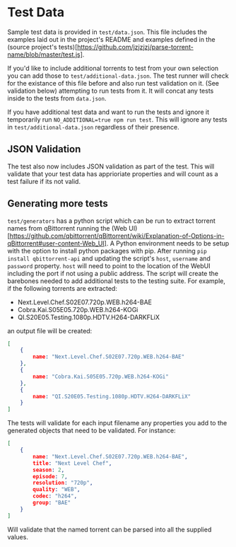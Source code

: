 # Test Data
Sample test data is provided in `test/data.json`. This file includes the examples laid out in the project's README and examples defined in the (source project's tests)[https://github.com/jzjzjzj/parse-torrent-name/blob/master/test.js]. 

If you'd like to include additional torrents to test from your own selection you can add those to `test/additional-data.json`. The test runner will check for the existance of this file before and also run test validation on it. (See validation below) attempting to run tests from it. It will concat any tests inside to the tests from `data.json`.

If you have additional test data and want to run the tests and ignore it temporarily run `NO_ADDITIONAL=true npm run test`. This will ignore any tests in `test/additional-data.json` regardless of their presence.

## JSON Validation
The test also now includes JSON validation as part of the test. This will validate that your test data has apprioriate properties and will count as a test failure if its not valid.

## Generating more tests
`test/generators` has a python script which can be run to extract torrent names from qBittorrent running the (Web UI)[https://github.com/qbittorrent/qBittorrent/wiki/Explanation-of-Options-in-qBittorrent#user-content-Web_UI]. A Python environment needs to be setup with the option to install python packages with pip.
After running `pip install qbittorrent-api` and updating the script's `host`, `username` and `password` property. `host` will need to point to the location of the WebUI including the port if not using a public address. The script will create the barebones needed to add additional tests to the testing suite. For example, if the following torrents are extracted: 

- Next.Level.Chef.S02E07.720p.WEB.h264-BAE
- Cobra.Kai.S05E05.720p.WEB.h264-KOGi
- QI.S20E05.Testing.1080p.HDTV.H264-DARKFLiX

an output file will be created:

```JSON
[
    {
        name: "Next.Level.Chef.S02E07.720p.WEB.h264-BAE"
    },
    {
        name: "Cobra.Kai.S05E05.720p.WEB.h264-KOGi"
    },
    {
        name: "QI.S20E05.Testing.1080p.HDTV.H264-DARKFLiX"
    }
]
```

The tests will validate for each input filename any properties you add to the generated objects that need to be validated. For instance:

```JSON
[
    {
        name: "Next.Level.Chef.S02E07.720p.WEB.h264-BAE",
        title: "Next Level Chef",
        season: 2,
        episode: 7,
        resolution: "720p",
        quality: "WEB",
        codec: "h264",
        group: "BAE"
    }
]
```

Will validate that the named torrent can be parsed into all the supplied values.